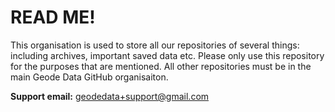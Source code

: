 # READ ME!
This organisation is used to store all our repositories of several things: including archives, important saved data etc. Please only use this repository for the purposes that are mentioned. All other repositories must be in the main Geode Data GitHub organisaiton.

**Support email:** geodedata+support@gmail.com
